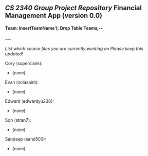 *CS 2340 Group Project Repository*
Financial Management App (version 0.0)
---
<h4>Team: InsertTeamName'); Drop Table Teams;--</h4>
---

<i>List which source files you are currently working on
Please keep this updated!
</i>

Cory (superclank):
  + (none)

Evan (nolasaint):
  + (none)

Edward (edwardyu236):
  + (none)

Son (stran7):
  + (none)

Sandeep (sand500):
  + (none)

